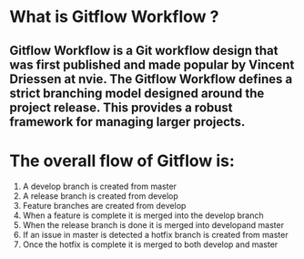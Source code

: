 # What is Gitflow Workflow ?
## Gitflow Workflow is a Git workflow design that was first published and made popular by Vincent Driessen at nvie. The Gitflow Workflow defines a strict branching model designed around the project release. This provides a robust framework for managing larger projects.  
# The overall flow of Gitflow is:
1. A develop branch is created from master
2. A release branch is created from develop
3. Feature branches are created from develop
4. When a feature is complete it is merged into the develop branch
5. When the release branch is done it is merged into developand master
6. If an issue in master is detected a hotfix branch is created from master
6. Once the hotfix is complete it is merged to both develop and master
